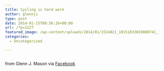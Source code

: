 ```yaml
---
title: Cycling is hard work
author: glennji
type: post
date: 2014-01-15T08:56:26+00:00
url: /?p=1227
featured_image: /wp-content/uploads/2014/01/1524821_10151833659080741_1914174208_n.jpg
categories:
  - Uncategorized

---
```

<div>
  <img style="max-width: 600px;" src="/wp-content/uploads/2014/01/1524821_10151833659080741_1914174208_n.jpg" alt="" /></p> 
  
  <div>
    from Glenn J. Mason via <a href="http://ift.tt/1cmL6Xo">Facebook</a>
  </div>
</div>
